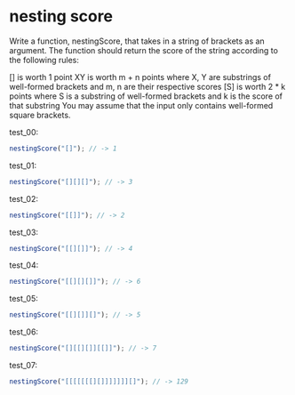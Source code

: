 # nesting score

Write a function, nestingScore, that takes in a string of brackets as an argument. The function should return the score of the string according to the following rules:

[] is worth 1 point
XY is worth m + n points where X, Y are substrings of well-formed brackets and m, n are their respective scores
[S] is worth 2 * k points where S is a substring of well-formed brackets and k is the score of that substring
You may assume that the input only contains well-formed square brackets.

test_00:
```js
nestingScore("[]"); // -> 1
```

test_01:
```js
nestingScore("[][][]"); // -> 3
```

test_02:
```js
nestingScore("[[]]"); // -> 2
```

test_03:
```js
nestingScore("[[][]]"); // -> 4
```

test_04:
```js
nestingScore("[[][][]]"); // -> 6
```

test_05:
```js
nestingScore("[[][]][]"); // -> 5
```

test_06:
```js
nestingScore("[][[][]][[]]"); // -> 7
```

test_07:
```js
nestingScore("[[[[[[[][]]]]]]][]"); // -> 129
```

